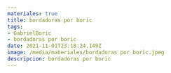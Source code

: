 ```yaml
---
materiales: true
title: bordadoras por boric
tags:
- GabrielBoric
- bordadoras por boric
date: 2021-11-01T23:18:24.149Z
image: /media/materiales/bordadoras por boric.jpeg
descripcion: bordadoras por boric
---
```

